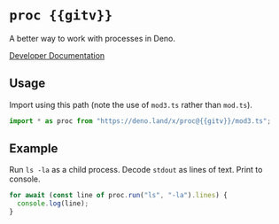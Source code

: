 # `proc {{gitv}}`

A better way to work with processes in Deno.

[Developer Documentation](https://deno.land/x/proc@{{gitv}}/mod3.ts)

## Usage

Import using this path (note the use of `mod3.ts` rather than `mod.ts`).

```typescript
import * as proc from "https://deno.land/x/proc@{{gitv}}/mod3.ts";
```

## Example

Run `ls -la` as a child process. Decode `stdout` as lines of text. Print to
console.

```typescript
for await (const line of proc.run("ls", "-la").lines) {
  console.log(line);
}
```
